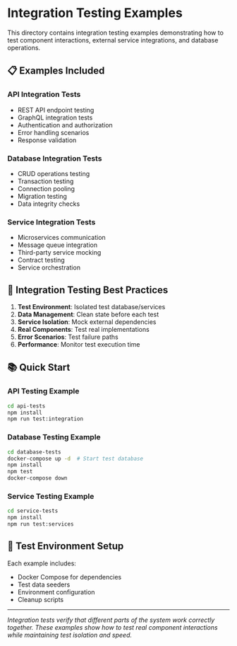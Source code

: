 # Integration Testing Examples

This directory contains integration testing examples demonstrating how to test component interactions, external service integrations, and database operations.

## 📋 Examples Included

### API Integration Tests
- REST API endpoint testing
- GraphQL integration tests
- Authentication and authorization
- Error handling scenarios
- Response validation

### Database Integration Tests
- CRUD operations testing
- Transaction testing
- Connection pooling
- Migration testing
- Data integrity checks

### Service Integration Tests
- Microservices communication
- Message queue integration
- Third-party service mocking
- Contract testing
- Service orchestration

## 🎯 Integration Testing Best Practices

1. **Test Environment**: Isolated test database/services
2. **Data Management**: Clean state before each test
3. **Service Isolation**: Mock external dependencies
4. **Real Components**: Test real implementations
5. **Error Scenarios**: Test failure paths
6. **Performance**: Monitor test execution time

## 📚 Quick Start

### API Testing Example

```bash
cd api-tests
npm install
npm run test:integration
```

### Database Testing Example

```bash
cd database-tests
docker-compose up -d  # Start test database
npm install
npm test
docker-compose down
```

### Service Testing Example

```bash
cd service-tests
npm install
npm run test:services
```

## 🔧 Test Environment Setup

Each example includes:
- Docker Compose for dependencies
- Test data seeders
- Environment configuration
- Cleanup scripts

---

*Integration tests verify that different parts of the system work correctly together. These examples show how to test real component interactions while maintaining test isolation and speed.*